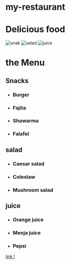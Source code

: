 # my-restaurant

# **Delicious food**
![snak]( https://scontent.famm10-1.fna.fbcdn.net/v/t1.6435-9/57131048_1194178897410563_1333482213198528512_n.jpg?_nc_cat=109&ccb=1-7&_nc_sid=e3f864&_nc_eui2=AeEFE__k26Z2PIlbjv5_Bf5-vMwBnlo2p-y8zAGeWjan7H6-DNrBe4Yo_HpV74Fj9XJynI5hFVJ-eji-Y-lSYKRU&_nc_ohc=n0d8U6Lwbl4AX88tCTv&_nc_ht=scontent.famm10-1.fna&oh=00_AT-Gu6KJXlyElAKjSi6e7rM_rr3t9nXprJTtwKJkeBxL1Q&oe=63043126)
![salad](https://scontent.famm10-1.fna.fbcdn.net/v/t1.6435-9/37195227_619066271826667_5668340065932148736_n.jpg?_nc_cat=107&ccb=1-7&_nc_sid=e3f864&_nc_eui2=AeENP3OQYzghgYaxwGI2Q4wwh88uEHooUYSHzy4QeihRhDKWFPoobQGXakCsUy4ALWbMvwD6kUVyIJ6V96lS1gT7&_nc_ohc=4fw3HbVc-lMAX98nDLy&tn=Bwa_xEV5PXOrY0gx&_nc_ht=scontent.famm10-1.fna&oh=00_AT8BXo8bCGF4Onk-ht39z7M8FjCYb5syVTLgepXUZSbS3g&oe=6303D9F7)
![juice](https://alwafd.news/images/thumbs/752/news/e3552bf27a37255f6961d3c37c08f4cc.jpg)

# **the Menu**
## Snacks
* ### Burger 
* ### Fajita
* ### Shawarma
* ### Falafel

## salad
* ### Caesar  salad
* ### Coleslaw
* ### Mushroom salad

## juice
* ### Orange juice
* ### Menja juice
* ### Pepsi

[link !](https://www.mcdonalds.com/om/ar-om/full-menu.html)


